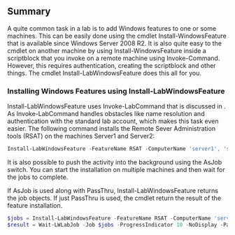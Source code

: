 ## Summary
A quite common task in a lab is to add Windows features to one or some machines. This can be easily done using the cmdlet Install-WindowsFeature that is available since Windows Server 2008 R2. It is also quite easy to the cmdlet on another machine by using Install-WindowsFeature inside a scriptblock that you invoke on a remote machine using Invoke-Command. However, this requires authentication, creating the scriptblock and other things. The cmdlet Install-LabWindowsFeature does this all for you.

### Installing Windows Features using Install-LabWindowsFeature
Install-LabWindowsFeature uses Invoke-LabCommand that is discussed in <TODO>. As Invoke-LabCommand handles obstacles like name resolution and authentication with the standard lab account, which makes this task even easier.
The following command installs the Remote Sever Administration tools (RSAT) on the machines Server1 and Server2:

``` PowerShell
Install-LabWindowsFeature -FeatureName RSAT -ComputerName 'server1', 'server2' -IncludeAllSubFeature 
```
It is also possible to push the activity into the background using the AsJob switch. You can start the installation on multiple machines and then wait for the jobs to complete. 

If AsJob is used along with PassThru, Install-LabWindowsFeature returns the job objects. If just PassThru is used, the cmdlet return the result of the feature installation.

``` PowerShell
$jobs = Install-LabWindowsFeature -FeatureName RSAT -ComputerName 'server1', 'server2' -IncludeAllSubFeature -AsJob -PassThru
$result = Wait-LWLabJob -Job $jobs -ProgressIndicator 10 -NoDisplay -PassThru
```
